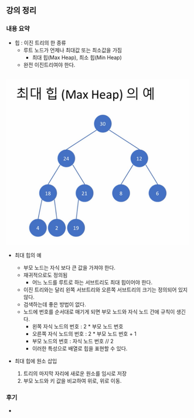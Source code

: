 ## 강의 정리
### 내용 요약
- 힙 : 이진 트리의 한 종류
    -  루트 노드가 언제나 최대값 또는 최소값을 가짐
        - 최대 힙(Max Heap), 최소 힙(Min Heap)
    - 완전 이진트리여야 한다.

<br/>
<img src="./최대힙의예.png" alt="Alt text" style="width:500px; height:450px;"/>
<br/>

- 최대 힙의 예
    - 부모 노드는 자식 보다 큰 값을 가져야 한다.
    - 재귀적으로도 정의됨
        - 어느 노드를 루트로 하는 서브트리도 최대 힙이어야 한다.
    - 이진 트리와는 달리 왼쪽 서브트리와 오른쪽 서브트리의 크기는 정의되어 있지 않다.
    - 검색하는데 좋은 방법이 없다.
    - 노드에 번호를 순서대로 매기게 되면 부모 노드와 자식 노드 간에 규칙이 생긴다.
        - 왼쪽 자식 노드의 번호 : 2 * 부모 노드 번호
        - 오른쪽 자식 노드의 번호 : 2 * 부모 노드 번호 + 1
        - 부모 노드의 번호 : 자식 노드 번호 // 2
        - 이러한 특성으로 배열로 힙을 표현할 수 있다.

- 최대 힙에 원소 삽입
    1. 트리의 마지막 자리에 새로운 원소를 임시로 저장
    2. 부모 노드와 키 값을 비교하여 위로, 위로 이동.
  
### 후기
- 